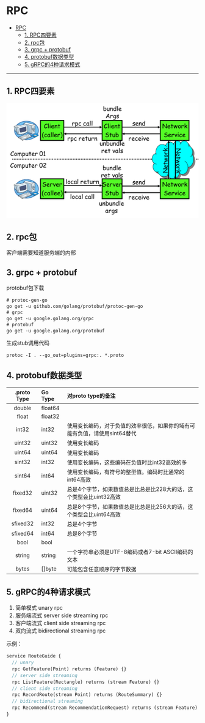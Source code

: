 # RPC

<!-- TOC -->
* [RPC](#rpc)
  * [1. RPC四要素](#1-rpc)
  * [2. rpc包](#2-rpc)
  * [3. grpc + protobuf](#3-grpc--protobuf)
  * [4. protobuf数据类型](#4-protobuf)
  * [5. gRPC的4种请求模式](#5-grpc4)
<!-- TOC -->
----

## 1. RPC四要素
![img.png](img/rpc/RPC四要素.png)

## 2. rpc包
客户端需要知道服务端的内部

## 3. grpc + protobuf

protobuf包下载
```shell
# protoc-gen-go
go get -u github.com/golang/protobuf/protoc-gen-go
# grpc
go get -u google.golang.org/grpc
# protobuf
go get -u google.golang.org/protobuf
```

生成stub调用代码
```shell
protoc -I . --go_out=plugins=grpc:. *.proto
```

## 4. protobuf数据类型

| .proto Type | Go Type | 对proto type的备注                           |
|:-----------:|:--------|:-----------------------------------------|
|   double    | float64 |                                          |
|    float    | float32 |                                          |
|    int32    | int32   | 使用变长编码，对于负值的效率很低，如果你的域有可能有负值，请使用sint64替代 |
|   uint32    | uint32  | 使用变长编码                                   |
|   uint64    | uint64  | 使用变长编码                                   |
|   sint32    | int32   | 使用变长编码，这些编码在负值时比int32高效的多                |
|   sint64    | int64   | 使用变长编码，有符号的整型值。编码时比通常的int64高效            |
|   fixed32   | uint32  | 总是4个字节，如果数值总是比总是比228大的话，这个类型会比uint32高效   |
|   fixed64   | uint64  | 总是8个字节，如果数值总是比总是比256大的话，这个类型会比uint64高效   |
|  sfixed32   | int32   | 总是4个字节                                   |
|  sfixed64   | int64   | 总是8个字节                                   |
|    bool     | bool    |                                          |
|   string    | string  | 一个字符串必须是UTF-8编码或者7-bit ASCII编码的文本        |
|   bytes     | []byte  | 可能包含任意顺序的字节数据                            |

## 5. gRPC的4种请求模式

1. 简单模式 unary rpc
2. 服务端流式 server side streaming rpc
3. 客户端流式 client side streaming rpc
4. 双向流式 bidirectional streaming rpc

示例：
```protobuf
service RouteGuide {
  // unary
  rpc GetFeature(Point) returns (Feature) {}
  // server side streaming
  rpc ListFeature(Rectangle) returns (stream Feature) {}
  // client side streaming
  rpc RecordRoute(stream Point) returns (RouteSummary) {}
  // bidirectional streaming
  rpc Recommend(stream RecommendationRequest) returns (stream Feature) {}
}
```